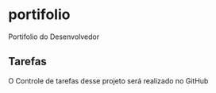 # portifolio
Portifolio do Desenvolvedor

## Tarefas

O Controle de tarefas desse projeto será realizado no GitHub